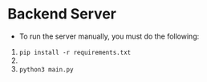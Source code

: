 # Backend Server
- To run the server manually, you must do the following:
1. `pip install -r requirements.txt`
2. 
3. `python3 main.py`
